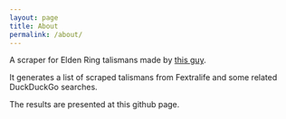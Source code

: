 ```yaml
---
layout: page
title: About
permalink: /about/
---
```


A scraper for Elden Ring talismans made by [this guy](https://github.com/pavozayac). 

It generates a list of scraped talismans from Fextralife and some related DuckDuckGo searches.

The results are presented at this github page.

